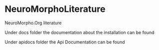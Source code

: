 # NeuroMorphoLiterature
NeuroMorpho.Org literature

Under docs folder the documentation about the installation can be found

Under apidocs folder the Api Documentation can be found
